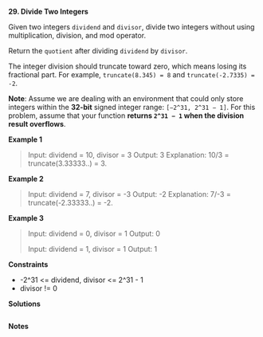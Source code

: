 **29. Divide Two Integers**

Given two integers `dividend` and `divisor`, divide two integers without using multiplication, division, and mod operator.

Return the `quotient` after dividing `dividend` by `divisor`.

The integer division should truncate toward zero, which means losing its fractional part. For example, `truncate(8.345) = 8` and `truncate(-2.7335) = -2`.

**Note**: Assume we are dealing with an environment that could only store integers within the **32-bit** signed integer range: `[−2^31, 2^31 − 1]`. For this problem, assume that your function **returns `2^31 − 1` when the division result overflows**.

**Example 1**

> Input: dividend = 10, divisor = 3
> Output: 3
> Explanation: 10/3 = truncate(3.33333..) = 3.

**Example 2**

> Input: dividend = 7, divisor = -3
> Output: -2
> Explanation: 7/-3 = truncate(-2.33333..) = -2.

**Example 3**

> Input: dividend = 0, divisor = 1
> Output: 0
> 
> Input: dividend = 1, divisor = 1
> Output: 1

**Constraints**

- -2^31 <= dividend, divisor <= 2^31 - 1
- divisor != 0

**Solutions**

```python

```


**Notes**
